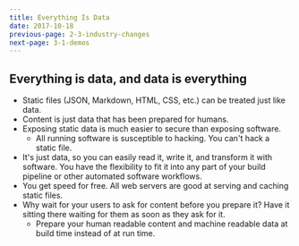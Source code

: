 ```yaml
---
title: Everything Is Data
date: 2017-10-18
previous-page: 2-3-industry-changes
next-page: 3-1-demos
---
```


## Everything is data, and data is everything

- Static files (JSON, Markdown, HTML, CSS, etc.) can be treated just like data.
- Content is just data that has been prepared for humans.
- Exposing static data is much easier to secure than exposing software.
  - All running software is susceptible to hacking. You can't hack a static file.
- It's just data, so you can easily read it, write it, and transform it with software. You have the flexibility to fit it into any part of your build pipeline or other automated software workflows.
- You get speed for free. All web servers are good at serving and caching static files.
- Why wait for your users to ask for content before you prepare it? Have it sitting there waiting for them as soon as they ask for it.
  - Prepare your human readable content and machine readable data at build time instead of at run time.
